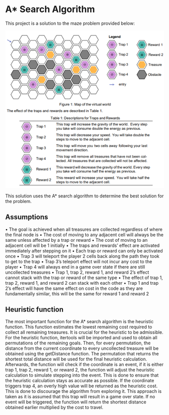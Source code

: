# A* Search Algorithm
This project is a solution to the maze problem provided below:

![Alt text](Problem.png)

This solution uses the A* search algorithm to determine the best solution for the problem.

## Assumptions
•	The goal is achieved when all treasures are collected regardless of where the final node is
•	The cost of moving to any adjacent cell will always be the same unless affected by a trap or reward
•	The cost of moving to an adjacent cell will be 1 initially
•	The traps and rewards’ effect are activated immediately after stepping on it
•	Each trap or reward can only be activated once
•	Trap 3 will teleport the player 2 cells back along the path they took to get to the trap
•	Trap 3’s teleport effect will not incur any cost to the player
•	Trap 4 will always end in a game over state if there are still uncollected treasures
•	Trap 1, trap 2, reward 1, and reward 2’s effect cannot stack with the trap or reward of the same type
•	The effect of trap 1, trap 2, reward 1, and reward 2 can stack with each other 
•	Trap 1 and trap 2’s effect will have the same effect on cost in the code as they are fundamentally similar, this will be the same for reward 1 and reward 2

## Heuristic function
The most important function for the A* search algorithm is the heuristic function. This function estimates the lowest remaining cost required to collect all remaining treasures. It is crucial for the heuristic to be admissible. For the heuristic function, itertools will be imported and used to obtain all permutations of the remaining goals. Then, for every permutation, the distance from the current coordinate to every uncollected treasure will be obtained using the getDistance function. The permutation that returns the shortest total distance will be used for the final heuristic calculation. Afterwards, the function will check if the coordinate is an event, if it is either trap 1, trap 2, reward 1, or reward 2, the function will adjust the heuristic calculation to simulate stepping into the event. This is done to ensure that the heuristic calculation stays as accurate as possible. If the coordinate triggers trap 4, an overly high value will be returned as the heuristic cost. This is done to discourage the algorithm from exploring it. This approach is taken as it is assumed that this trap will result in a game over state. If no event will be triggered, the function will return the shortest distance obtained earlier multiplied by the cost to travel.
